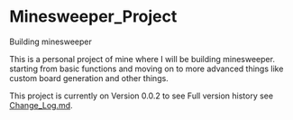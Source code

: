 # Minesweeper_Project
Building minesweeper

This is a personal project of mine where I will be building minesweeper. starting from basic functions and moving on to more advanced things like custom board generation and other things.

This project is currently on Version 0.0.2 to see Full version history see [Change_Log.md](https://github.com/griffin-barros-king/Minesweeper_Project/blob/main/Change_Log.md).
